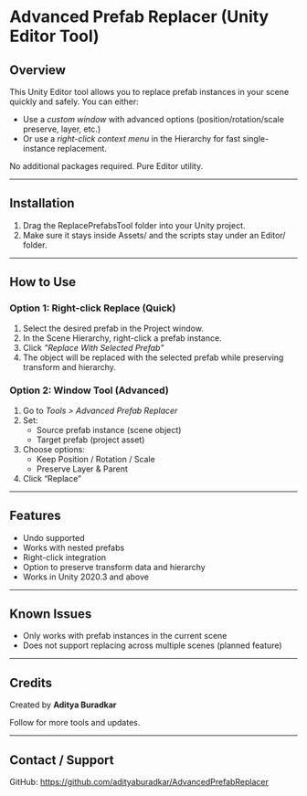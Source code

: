# Advanced Prefab Replacer (Unity Editor Tool)

## Overview
This Unity Editor tool allows you to replace prefab instances in your scene quickly and safely.
You can either:
- Use a *custom window* with advanced options (position/rotation/scale preserve, layer, etc.)
- Or use a *right-click context menu* in the Hierarchy for fast single-instance replacement.

No additional packages required. Pure Editor utility.

---

## Installation
1. Drag the ReplacePrefabsTool folder into your Unity project.
2. Make sure it stays inside Assets/ and the scripts stay under an Editor/ folder.

---

## How to Use

### Option 1: Right-click Replace (Quick)

1. Select the desired prefab in the Project window.
2. In the Scene Hierarchy, right-click a prefab instance.
3. Click *"Replace With Selected Prefab"*
4. The object will be replaced with the selected prefab while preserving transform and hierarchy.

### Option 2: Window Tool (Advanced)

1. Go to *Tools > Advanced Prefab Replacer*
2. Set:
   - Source prefab instance (scene object)
   - Target prefab (project asset)
3. Choose options:
   - Keep Position / Rotation / Scale
   - Preserve Layer & Parent
4. Click “Replace”

---

## Features
- Undo supported
- Works with nested prefabs
- Right-click integration
- Option to preserve transform data and hierarchy
- Works in Unity 2020.3 and above

---

## Known Issues
- Only works with prefab instances in the current scene
- Does not support replacing across multiple scenes (planned feature)

---

## Credits
Created by **Aditya Buradkar**

Follow for more tools and updates.

---

## Contact / Support
GitHub: https://github.com/adityaburadkar/AdvancedPrefabReplacer
